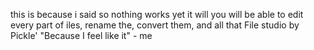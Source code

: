 this is because i said so
nothing works yet
it will
you will be able to edit every part of iles, rename the, convert them, and all that
File studio by Pickle'
"Because I feel like it" - me
